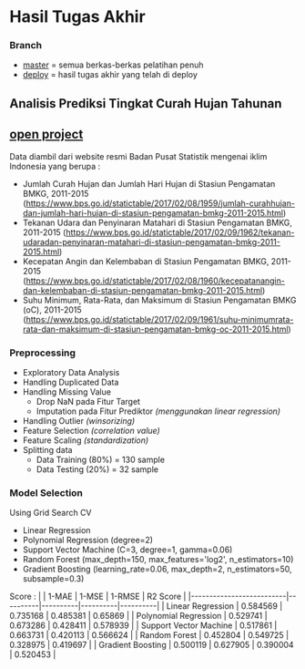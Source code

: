 # Hasil Tugas Akhir

### Branch
- [master](https://github.com/RTAgung/microcredential-data-science/tree/master) = semua berkas-berkas pelatihan penuh
- [deploy](https://github.com/RTAgung/microcredential-data-science/tree/deploy) = hasil tugas akhir yang telah di deploy

## Analisis Prediksi Tingkat Curah Hujan Tahunan
## [open project](microcred-curah-hujan.herokuapp.com)

Data diambil dari website resmi Badan Pusat Statistik mengenai iklim Indonesia yang berupa :

- Jumlah Curah Hujan dan Jumlah Hari Hujan di Stasiun Pengamatan BMKG, 2011-2015 (https://www.bps.go.id/statictable/2017/02/08/1959/jumlah-curahhujan-dan-jumlah-hari-hujan-di-stasiun-pengamatan-bmkg-2011-2015.html)
- Tekanan Udara dan Penyinaran Matahari di Stasiun Pengamatan BMKG, 2011-2015 (https://www.bps.go.id/statictable/2017/02/09/1962/tekanan-udaradan-penyinaran-matahari-di-stasiun-pengamatan-bmkg-2011-2015.html)
- Kecepatan Angin dan Kelembaban di Stasiun Pengamatan BMKG, 2011-2015 (https://www.bps.go.id/statictable/2017/02/08/1960/kecepatanangin-dan-kelembaban-di-stasiun-pengamatan-bmkg-2011-2015.html)
- Suhu Minimum, Rata-Rata, dan Maksimum di Stasiun Pengamatan BMKG (oC), 2011-2015 (https://www.bps.go.id/statictable/2017/02/09/1961/suhu-minimumrata-rata-dan-maksimum-di-stasiun-pengamatan-bmkg-oc-2011-2015.html)

### Preprocessing
- Exploratory Data Analysis
- Handling Duplicated Data
- Handling Missing Value
    - Drop NaN pada Fitur Target
    - Imputation pada Fitur Prediktor _(menggunakan linear regression)_
- Handling Outlier _(winsorizing)_
- Feature Selection _(correlation value)_
- Feature Scaling _(standardization)_
- Splitting data
    - Data Training (80%) = 130 sample
    - Data Testing (20%) = 32 sample

### Model Selection
Using Grid Search CV
- Linear Regression
- Polynomial Regression (degree=2)
- Support Vector Machine (C=3, degree=1, gamma=0.06)
- Random Forest (max_depth=150, max_features='log2', n_estimators=10)
- Gradient Boosting (learning_rate=0.06, max_depth=2, n_estimators=50, subsample=0.3)

Score :
|                          | 1-MAE    | 1-MSE    | 1-RMSE   | R2 Score |
|--------------------------|----------|----------|----------|----------|
| Linear   Regression      | 0.584569 | 0.735168 | 0.485381 | 0.65869  |
| Polynomial   Regression  | 0.529741 | 0.673286 | 0.428411 | 0.578939 |
| Support   Vector Machine | 0.517861 | 0.663731 | 0.420113 | 0.566624 |
| Random   Forest          | 0.452804 | 0.549725 | 0.328975 | 0.419697 |
| Gradient   Boosting      | 0.500119 | 0.627905 | 0.390004 | 0.520453 |
